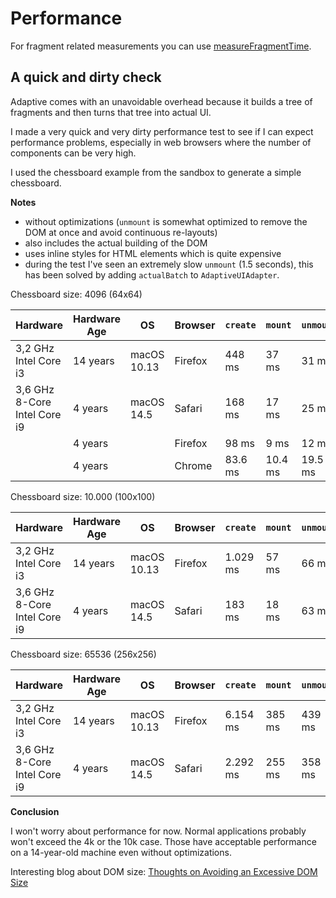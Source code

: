 # Performance

For fragment related measurements you can use [measureFragmentTime](../foundation/foundation-fragments.md#measurefragmenttime).

## A quick and dirty check

Adaptive comes with an unavoidable overhead because it builds a tree of fragments and then turns that tree
into actual UI.

I made a very quick and very dirty performance test to see if I can expect performance problems, especially
in web browsers where the number of components can be very high.

I used the chessboard example from the sandbox to generate a simple chessboard.

**Notes**

- without optimizations (`unmount` is somewhat optimized to remove the DOM at once and avoid continuous re-layouts)
- also includes the actual building of the DOM
- uses inline styles for HTML elements which is quite expensive
- during the test I've seen an extremely slow `unmount` (1.5 seconds), this has been solved by adding `actualBatch` to `AdaptiveUIAdapter`.

Chessboard size: 4096 (64x64)

| Hardware                     | Hardware Age | OS          | Browser | `create` | `mount` | `unmount` | `dispose` |
|------------------------------|--------------|-------------|---------|----------|---------|-----------|-----------|
| 3,2 GHz Intel Core i3        | 14 years     | macOS 10.13 | Firefox | 448 ms   | 37 ms   | 31 ms     | 6 ms      |
| 3,6 GHz 8-Core Intel Core i9 | 4 years      | macOS 14.5  | Safari  | 168 ms   | 17 ms   | 25 ms     | 8 ms      |     
|                              | 4 years      |             | Firefox | 98 ms    | 9 ms    | 12 ms     | 2 ms      |
|                              | 4 years      |             | Chrome  | 83.6 ms  | 10.4 ms | 19.5 ms   | 2.1 ms    |           

Chessboard size: 10.000 (100x100)

| Hardware                     | Hardware Age | OS          | Browser | `create` | `mount` | `unmount` | `dispose` |
|------------------------------|--------------|-------------|---------|----------|---------|-----------|-----------|
| 3,2 GHz Intel Core i3        | 14 years     | macOS 10.13 | Firefox | 1.029 ms | 57 ms   | 66 ms     | 13 ms     |
| 3,6 GHz 8-Core Intel Core i9 | 4 years      | macOS 14.5  | Safari  | 183 ms   | 18 ms   | 63 ms     | 15 ms     |     

Chessboard size: 65536 (256x256)

| Hardware                     | Hardware Age | OS          | Browser | `create` | `mount` | `unmount` | `dispose` |
|------------------------------|--------------|-------------|---------|----------|---------|-----------|-----------|
| 3,2 GHz Intel Core i3        | 14 years     | macOS 10.13 | Firefox | 6.154 ms | 385 ms  | 439 ms    | 78 ms     |
| 3,6 GHz 8-Core Intel Core i9 | 4 years      | macOS 14.5  | Safari  | 2.292 ms | 255 ms  | 358 ms    | 74 ms     |     


**Conclusion**

I won't worry about performance for now. Normal applications probably won't exceed the 4k or the 10k case. Those have
acceptable performance on a 14-year-old machine even without optimizations.

Interesting blog about DOM size: [Thoughts on Avoiding an Excessive DOM Size](https://blog.jim-nielsen.com/2021/thoughts-on-avoiding-an-excessive-dom-size/)